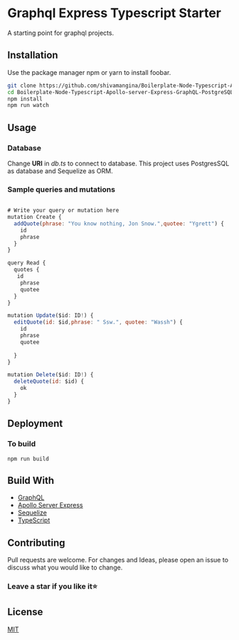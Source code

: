 # Graphql Express Typescript Starter

A starting point for graphql projects.

## Installation

Use the package manager npm or yarn to install foobar.

```bash
git clone https://github.com/shivamangina/Boilerplate-Node-Typescript-Apollo-server-Express-GraphQL-PostgreSQL
cd Boilerplate-Node-Typescript-Apollo-server-Express-GraphQL-PostgreSQL
npm install 
npm run watch
```

## Usage
###  Database
Change **URI** in *db.ts* to connect to database. This project uses PostgresSQL as database and Sequelize as ORM.



###  Sample queries and mutations

```javascript

# Write your query or mutation here
mutation Create {
  addQuote(phrase: "You know nothing, Jon Snow.",quotee: "Ygrett") {
    id
    phrase
  }
}

query Read {
  quotes {
   id
    phrase
    quotee
  }
}

mutation Update($id: ID!) {
  editQuote(id: $id,phrase: " Ssw.", quotee: "Wassh") {
    id
    phrase
    quotee
 
  }
}

mutation Delete($id: ID!) {
  deleteQuote(id: $id) {
    ok
  }
}

```
## Deployment
### To build

`npm run build`

## Build With
* [GraphQL](https://www.npmjs.com/package/graphql) 
* [Apollo Server Express](https://www.npmjs.com/package/apollo-server-express) 
* [Sequelize](https://www.npmjs.com/package/sequelize) 
* [TypeScript](https://www.npmjs.com/package/typescript) 

## Contributing

Pull requests are welcome. For changes and Ideas, please open an issue to discuss what you would like to change.

### Leave a star if you like it⭐

## License
[MIT](https://choosealicense.com/licenses/mit/)